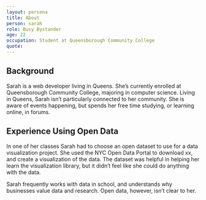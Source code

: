 ```yaml
---
layout: persona
title: About
person: sarah
role: Busy Bystander
age: 22
occupation: Student at Queensborough Community College
quote:
---
```


## Background

Sarah is a web developer living in Queens. She’s currently enrolled at Queensborough Community College, majoring in computer science. Living in Queens, Sarah isn’t particularly connected to her community. She is aware of events happening, but spends her free time studying, or learning online, in forums.

## Experience Using Open Data

In one of her classes Sarah had to choose an open dataset to use for a data visualization project. She used the NYC Open Data Portal to download xx, and create a visualization of the data. The dataset was helpful in helping her learn the visualization library, but it didn’t feel like she could do anything with the data.

Sarah frequently works with data in school, and understands why businesses value data and research. Open data, however, isn’t clear to her.
